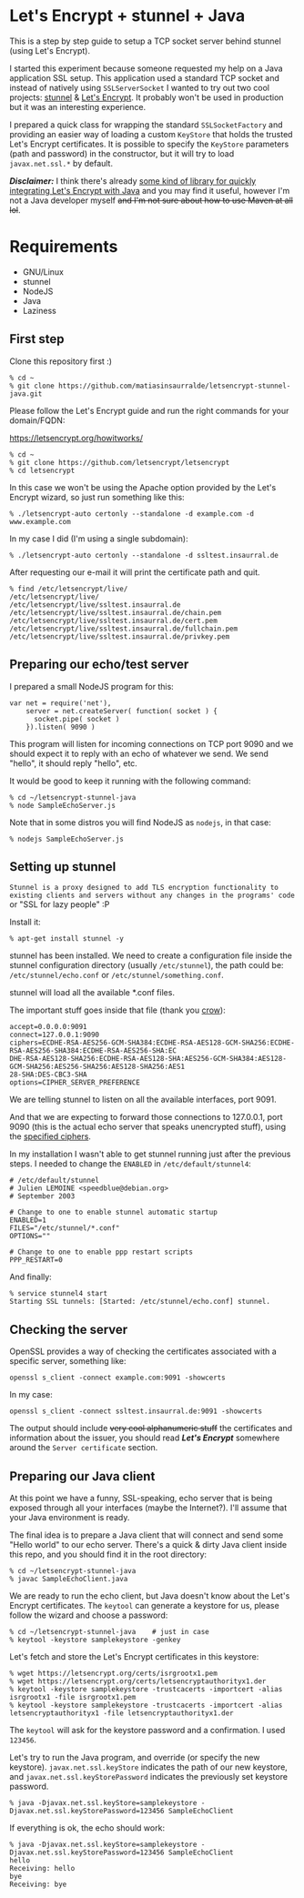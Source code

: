 Let's Encrypt + stunnel + Java
==
This is a step by step guide to setup a TCP socket server behind stunnel (using Let's Encrypt).

I started this experiment because someone requested my help on a Java application SSL setup. This application used a standard TCP socket and instead of natively using ```SSLServerSocket``` I wanted to try out two cool projects: [stunnel](https://www.stunnel.org/index.html) & [Let's Encrypt](https://letsencrypt.org/). It probably won't be used in production but it was an interesting experience.

I prepared a quick class for wrapping the standard ```SSLSocketFactory``` and providing an easier way of loading a custom ```KeyStore``` that holds the trusted Let's Encrypt certificates. It is possible to specify the ```KeyStore``` parameters (path and password) in the constructor, but it will try to load ```javax.net.ssl.*``` by default.

***Disclaimer:*** I think there's already [some kind of library for quickly integrating Let's Encrypt with Java](https://github.com/shred/acme4j) and you may find it useful, however I'm not a Java developer myself ~~and I'm not sure about how to use Maven at all lol~~.

# Requirements

- GNU/Linux
- stunnel
- NodeJS
- Java
- Laziness

## First step

Clone this repository first :)

```
% cd ~
% git clone https://github.com/matiasinsaurralde/letsencrypt-stunnel-java.git
```

Please follow the Let's Encrypt guide and run the right commands for your domain/FQDN:

https://letsencrypt.org/howitworks/

```
% cd ~
% git clone https://github.com/letsencrypt/letsencrypt
% cd letsencrypt
```

In this case we won't be using the Apache option provided by the Let's Encrypt wizard, so just run something like this:

```
% ./letsencrypt-auto certonly --standalone -d example.com -d www.example.com
```
In my case I did (I'm using a single subdomain):
```
% ./letsencrypt-auto certonly --standalone -d ssltest.insaurral.de
```

After requesting our e-mail it will print the certificate path and quit.

```
% find /etc/letsencrypt/live/
/etc/letsencrypt/live/
/etc/letsencrypt/live/ssltest.insaurral.de
/etc/letsencrypt/live/ssltest.insaurral.de/chain.pem
/etc/letsencrypt/live/ssltest.insaurral.de/cert.pem
/etc/letsencrypt/live/ssltest.insaurral.de/fullchain.pem
/etc/letsencrypt/live/ssltest.insaurral.de/privkey.pem
```

## Preparing our echo/test server

I prepared a small NodeJS program for this:

```
var net = require('net'),
    server = net.createServer( function( socket ) {
      socket.pipe( socket )
    }).listen( 9090 )
```

This program will listen for incoming connections on TCP port 9090 and we should expect it to reply with an echo of whatever we send. We send "hello", it should reply "hello", etc.

It would be good to keep it running with the following command:

```
% cd ~/letsencrypt-stunnel-java
% node SampleEchoServer.js
```

Note that in some distros you will find NodeJS as ```nodejs```, in that case:

```
% nodejs SampleEchoServer.js
```

## Setting up stunnel

```Stunnel is a proxy designed to add TLS encryption functionality to existing clients and servers without any changes in the programs' code``` or "SSL for lazy people" :P

Install it:

```
% apt-get install stunnel -y
```

stunnel has been installed. We need to create a configuration file inside the stunnel configuration directory (usually ```/etc/stunnel```), the path could be: ```/etc/stunnel/echo.conf``` or ```/etc/stunnel/something.conf```.

stunnel will load all the available *.conf files.

The important stuff goes inside that file (thank you [crow](https://community.letsencrypt.org/t/configure-stunnel/3611)):

```
accept=0.0.0.0:9091
connect=127.0.0.1:9090
ciphers=ECDHE-RSA-AES256-GCM-SHA384:ECDHE-RSA-AES128-GCM-SHA256:ECDHE-RSA-AES256-SHA384:ECDHE-RSA-AES256-SHA:EC
DHE-RSA-AES128-SHA256:ECDHE-RSA-AES128-SHA:AES256-GCM-SHA384:AES128-GCM-SHA256:AES256-SHA256:AES128-SHA256:AES1
28-SHA:DES-CBC3-SHA
options=CIPHER_SERVER_PREFERENCE
```

We are telling stunnel to listen on all the available interfaces, port 9091.

And that we are expecting to forward those connections to 127.0.0.1, port 9090 (this is the actual echo server that speaks unencrypted stuff), using the [specified ciphers](https://github.com/letsencrypt/letsencrypt/blob/74b2e3bc515b5f7e805883a26f1b0e47ed686098/letsencrypt-nginx/letsencrypt_nginx/options-ssl-nginx.conf#L8).

In my installation I wasn't able to get stunnel running just after the previous steps.
I needed to change the ```ENABLED``` in ```/etc/default/stunnel4```:

```
# /etc/default/stunnel
# Julien LEMOINE <speedblue@debian.org>
# September 2003

# Change to one to enable stunnel automatic startup
ENABLED=1
FILES="/etc/stunnel/*.conf"
OPTIONS=""

# Change to one to enable ppp restart scripts
PPP_RESTART=0
```
And finally:

```
% service stunnel4 start
Starting SSL tunnels: [Started: /etc/stunnel/echo.conf] stunnel.
```

## Checking the server

OpenSSL provides a way of checking the certificates associated with a specific server, something like:

```
openssl s_client -connect example.com:9091 -showcerts
```

In my case:

```
openssl s_client -connect ssltest.insaurral.de:9091 -showcerts
```

The output should include ~~very cool alphanumeric stuff~~ the certificates and information about the issuer, you should read ***Let's Encrypt*** somewhere around the ```Server certificate``` section.

## Preparing our Java client

At this point we have a funny, SSL-speaking, echo server that is being exposed through all your interfaces (maybe the Internet?). I'll assume that your Java environment is ready.

The final idea is to prepare a Java client that will connect and send some "Hello world" to our echo server. There's a quick & dirty Java client inside this repo, and you should find it in the root directory:

```
% cd ~/letsencrypt-stunnel-java
% javac SampleEchoClient.java
```

We are ready to run the echo client, but Java doesn't know about the Let's Encrypt certificates. The ```keytool``` can generate a keystore for us, please follow the wizard and choose a password:

```
% cd ~/letsencrypt-stunnel-java    # just in case
% keytool -keystore samplekeystore -genkey
```

Let's fetch and store the Let's Encrypt certificates in this keystore:

```
% wget https://letsencrypt.org/certs/isrgrootx1.pem
% wget https://letsencrypt.org/certs/letsencryptauthorityx1.der
% keytool -keystore samplekeystore -trustcacerts -importcert -alias isrgrootx1 -file isrgrootx1.pem
% keytool -keystore samplekeystore -trustcacerts -importcert -alias letsencryptauthorityx1 -file letsencryptauthorityx1.der
```

The ```keytool``` will ask for the keystore password and a confirmation. I used ```123456```.

Let's try to run the Java program, and override (or specify the new keystore). ```javax.net.ssl.keyStore``` indicates the path of our new keystore, and ```javax.net.ssl.keyStorePassword``` indicates the previously set keystore password.

```
% java -Djavax.net.ssl.keyStore=samplekeystore -Djavax.net.ssl.keyStorePassword=123456 SampleEchoClient
```

If everything is ok, the echo should work:

```
% java -Djavax.net.ssl.keyStore=samplekeystore -Djavax.net.ssl.keyStorePassword=123456 SampleEchoClient
hello
Receiving: hello
bye
Receiving: bye
```
